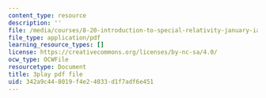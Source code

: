 ```yaml
---
content_type: resource
description: ''
file: /media/courses/8-20-introduction-to-special-relativity-january-iap-2021/342a9c448019f4e24033d1f7adf6e451_FscOJbr_bvs.pdf
file_type: application/pdf
learning_resource_types: []
license: https://creativecommons.org/licenses/by-nc-sa/4.0/
ocw_type: OCWFile
resourcetype: Document
title: 3play pdf file
uid: 342a9c44-8019-f4e2-4033-d1f7adf6e451
---
```

